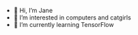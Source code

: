 - 👋 Hi, I’m Jane
- 👀 I’m interested in computers and catgirls
- 🌱 I’m currently learning TensorFlow

<!---
juneberries/juneberries is a ✨ special ✨ repository because its `README.md` (this file) appears on your GitHub profile.
You can click the Preview link to take a look at your changes.
--->
